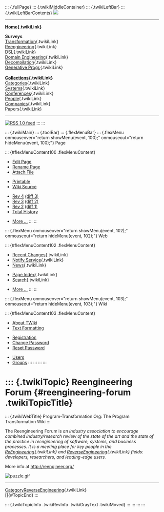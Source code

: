 ::: {.fullPage}
::: {.twikiMiddleContainer}
::: {.twikiLeftBar}
::: {.twikiLeftBarContents}
![](../pub/transformation.gif)

------------------------------------------------------------------------

**[Home](WebHome){.twikiLink}**

**Surveys**\
[Transformation](ProgramTransformation){.twikiLink}\
[Reengineering](ReengineeringWiki){.twikiLink}\
[DSL](DomainSpecificLanguages){.twikiLink}\
[Domain Engineering](DomainEngineering){.twikiLink}\
[Decompilation](DeCompilation){.twikiLink}\
[Generative Progr.](GenerativeProgrammingWiki){.twikiLink}\
\
**[Collections](CategoryCollection){.twikiLink}**\
[Categories](CategoryCategory){.twikiLink}\
[Systems](TransformationSystems){.twikiLink}\
[Conferences](TransformationConferences){.twikiLink}\
[People](TransformationPeople){.twikiLink}\
[Companies](TransformationCompanies){.twikiLink}\
[Papers](CategoryPaper){.twikiLink}

------------------------------------------------------------------------

[![](../pub/rss.gif "RSS 1.0 feed")](WebRss@skin=rss)
:::
:::

::: {.twikiMain}
::: {.toolBar}
::: {.flexMenuBar}
::: {.flexMenu onmouseover="return showMenu(event, 100);" onmouseout="return hideMenu(event, 100);"}
Page

::: {#flexMenuContent100 .flexMenuContent}
-   [Edit
    Page](http://www.program-transformation.org/edit/Transform/ReengineeringForum?t=1536826543)
-   [Rename
    Page](http://www.program-transformation.org/rename/Transform/ReengineeringForum)
-   [Attach
    File](http://www.program-transformation.org/attach/Transform/ReengineeringForum)

<!-- -->

-   [Printable](http://www.program-transformation.org/view/Transform/ReengineeringForum?skin=print.pattern)
-   [Wiki
    Source](http://www.program-transformation.org/view/Transform/ReengineeringForum?skin=text&raw=on&contenttype=text/plain)

<!-- -->

-   [Rev
    4](http://www.program-transformation.org/view/Transform/ReengineeringForum?rev=1.4)
    [(diff 3)](http://www.program-transformation.org/rdiff/Transform/ReengineeringForum?rev1=1.4&rev2=1.3)
-   [Rev
    3](http://www.program-transformation.org/view/Transform/ReengineeringForum?rev=1.3)
    [(diff 2)](http://www.program-transformation.org/rdiff/Transform/ReengineeringForum?rev1=1.3&rev2=1.2)
-   [Rev
    2](http://www.program-transformation.org/view/Transform/ReengineeringForum?rev=1.2)
    [(diff 1)](http://www.program-transformation.org/rdiff/Transform/ReengineeringForum?rev1=1.2&rev2=1.1)
-   [Total
    History](http://www.program-transformation.org/rdiff/Transform/ReengineeringForum)

<!-- -->

-   [More
    \...](http://www.program-transformation.org/oops/Transform/ReengineeringForum?template=oopsmore&param1=1.4&param2=1.4)
:::
:::

::: {.flexMenu onmouseover="return showMenu(event, 102);" onmouseout="return hideMenu(event, 102);"}
Web

::: {#flexMenuContent102 .flexMenuContent}
-   [Recent Changes](WebChanges){.twikiLink}
-   [Notify Service](WebNotify){.twikiLink}
-   [News](WebNews){.twikiLink}

<!-- -->

-   [Page Index](WebIndex){.twikiLink}
-   [Search](WebSearch){.twikiLink}

<!-- -->

-   [More
    \...](http://www.program-transformation.org/oops/Transform/ReengineeringForum?template=oopsmore&param1=1.4&param2=1.4)
:::
:::

::: {.flexMenu onmouseover="return showMenu(event, 103);" onmouseout="return hideMenu(event, 103);"}
Wiki

::: {#flexMenuContent103 .flexMenuContent}
-   [About
    TWiki](http://www.program-transformation.org/view/TWiki/WebHome)
-   [Text
    Formatting](http://www.program-transformation.org/view/TWiki/TextFormattingRules)

<!-- -->

-   [Registration](http://www.program-transformation.org/view/TWiki/TWikiRegistration)
-   [Change
    Password](http://www.program-transformation.org/view/TWiki/ChangePassword)
-   [Reset
    Password](http://www.program-transformation.org/view/TWiki/ResetPassword)

<!-- -->

-   [Users](http://www.program-transformation.org/view/Main/TWikiUsers)
-   [Groups](http://www.program-transformation.org/view/Main/TWikiGroups)
:::
:::
:::
:::

::: {.twikiTopic}
Reengineering Forum {#reengineering-forum .twikiTopicTitle}
===================

::: {.twikiWebTitle}
Program-Transformation.Org: The Program Transformation Wiki
:::

The Reengineering Forum is *an industry association to encourage
combined industry/research review of the state of the art and the state
of the practice in reengineering of software, systems, and business
processes. It is a meeting place for key people in the
[ReEngineering](ReEngineering){.twikiLink} and
[ReverseEngineering](ReverseEngineering){.twikiLink} fields: developers,
researchers, and leading-edge users.*

More info at <http://reengineer.org/>

![puzzle.gif](http://reengineer.org/puzzle.gif)

------------------------------------------------------------------------

[CategoryReverseEngineering](CategoryReverseEngineering){.twikiLink}\
[]{#TopicEnd}
:::

::: {.twikiTopicInfo .twikiRevInfo .twikiGrayText .twikiMoved}
:::
:::
:::
:::
